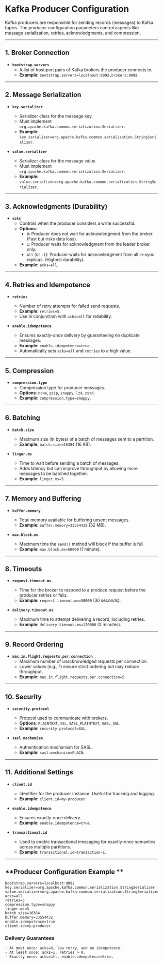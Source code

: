 # Kafka Producer Configuration

Kafka producers are responsible for sending records (messages) to Kafka topics. The producer configuration parameters control aspects like message serialization, retries, acknowledgments, and compression.

---

## **1. Broker Connection**
- **`bootstrap.servers`**  
  - A list of host:port pairs of Kafka brokers the producer connects to.  
  - **Example**: `bootstrap.servers=localhost:9092,broker2:9092`.  

---

## **2. Message Serialization**
- **`key.serializer`**  
  - Serializer class for the message key.  
  - Must implement `org.apache.kafka.common.serialization.Serializer`.  
  - **Example**: `key.serializer=org.apache.kafka.common.serialization.StringSerializer`.

- **`value.serializer`**  
  - Serializer class for the message value.  
  - Must implement `org.apache.kafka.common.serialization.Serializer`.  
  - **Example**: `value.serializer=org.apache.kafka.common.serialization.StringSerializer`.

---

## **3. Acknowledgments (Durability)**
- **`acks`**  
  - Controls when the producer considers a write successful.  
  - **Options**:  
    - `0`: Producer does not wait for acknowledgment from the broker. (Fast but risks data loss).  
    - `1`: Producer waits for acknowledgment from the leader broker only.  
    - `all` (or `-1`): Producer waits for acknowledgment from all in-sync replicas. (Highest durability).  
  - **Example**: `acks=all`.

---

## **4. Retries and Idempotence**
- **`retries`**  
  - Number of retry attempts for failed send requests.  
  - **Example**: `retries=5`.  
  - Use in conjunction with `acks=all` for reliability.

- **`enable.idempotence`**  
  - Ensures exactly-once delivery by guaranteeing no duplicate messages.  
  - **Example**: `enable.idempotence=true`.  
  - Automatically sets `acks=all` and `retries` to a high value.

---

## **5. Compression**
- **`compression.type`**  
  - Compression type for producer messages.  
  - **Options**: `none`, `gzip`, `snappy`, `lz4`, `zstd`.  
  - **Example**: `compression.type=snappy`.  

---

## **6. Batching**
- **`batch.size`**  
  - Maximum size (in bytes) of a batch of messages sent to a partition.  
  - **Example**: `batch.size=16384` (16 KB).  

- **`linger.ms`**  
  - Time to wait before sending a batch of messages.  
  - Adds latency but can improve throughput by allowing more messages to be batched together.  
  - **Example**: `linger.ms=5`.

---

## **7. Memory and Buffering**
- **`buffer.memory`**  
  - Total memory available for buffering unsent messages.  
  - **Example**: `buffer.memory=33554432` (32 MB).  

- **`max.block.ms`**  
  - Maximum time the `send()` method will block if the buffer is full.  
  - **Example**: `max.block.ms=60000` (1 minute).  

---

## **8. Timeouts**
- **`request.timeout.ms`**  
  - Time for the broker to respond to a produce request before the producer retries or fails.  
  - **Example**: `request.timeout.ms=30000` (30 seconds).  

- **`delivery.timeout.ms`**  
  - Maximum time to attempt delivering a record, including retries.  
  - **Example**: `delivery.timeout.ms=120000` (2 minutes).  

---

## **9. Record Ordering**
- **`max.in.flight.requests.per.connection`**  
  - Maximum number of unacknowledged requests per connection.  
  - Lower values (e.g., 1) ensure strict ordering but may reduce throughput.  
  - **Example**: `max.in.flight.requests.per.connection=5`.

---

## **10. Security**
- **`security.protocol`**  
  - Protocol used to communicate with brokers.  
  - **Options**: `PLAINTEXT`, `SSL`, `SASL_PLAINTEXT`, `SASL_SSL`.  
  - **Example**: `security.protocol=SSL`.

- **`sasl.mechanism`**  
  - Authentication mechanism for SASL.  
  - **Example**: `sasl.mechanism=PLAIN`.

---

## **11. Additional Settings**
- **`client.id`**  
  - Identifier for the producer instance. Useful for tracking and logging.  
  - **Example**: `client.id=my-producer`.

- **`enable.idempotence`**  
  - Ensures exactly-once delivery.  
  - **Example**: `enable.idempotence=true`.

- **`transactional.id`**  
  - Used to enable transactional messaging for exactly-once semantics across multiple partitions.  
  - **Example**: `transactional.id=transaction-1`.

---

## **Producer Configuration Example **

```properties
bootstrap.servers=localhost:9092
key.serializer=org.apache.kafka.common.serialization.StringSerializer
value.serializer=org.apache.kafka.common.serialization.StringSerializer
acks=all
retries=5
compression.type=snappy
linger.ms=5
batch.size=16384
buffer.memory=33554432
enable.idempotence=true
client.id=my-producer
```

### Delivery Guarantees

    - At most once: acks=0, low retry, and no idempotence.
	- At least once: acks=1, retries > 0.
	- Exactly once: acks=all, enable.idempotence=true.
